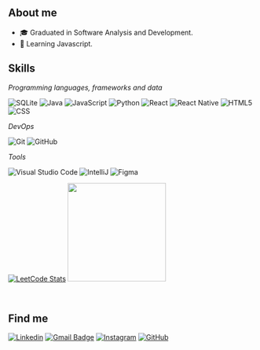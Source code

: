 ## About me

- 🎓 Graduated in Software Analysis and Development.
- 🌱 Learning Javascript.

## Skills

*Programming languages, frameworks and data*

![SQLite](https://img.shields.io/badge/-SQLite-333333?style=flat&logo=sqlite)
![Java](https://img.shields.io/badge/-Java-333333?style=flat&logo=java&logoColor=007396)
![JavaScript](https://img.shields.io/badge/-JavaScript-333333?style=flat&logo=javascript)
![Python](https://img.shields.io/badge/-Python-333333?style=flat&logo=python)
![React](https://img.shields.io/badge/-React-333333?style=flat&logo=react)
![React Native](https://img.shields.io/badge/-React%20Native-333333?style=flat&logo=react)
![HTML5](https://img.shields.io/badge/-HTML5-333333?style=flat&logo=HTML5)
![CSS](https://img.shields.io/badge/-CSS-333333?style=flat&logo=CSS3&logoColor=1572B6)

  
*DevOps*

![Git](https://img.shields.io/badge/-Git-333333?style=flat&logo=git)
![GitHub](https://img.shields.io/badge/-GitHub-333333?style=flat&logo=github)


*Tools*  

![Visual Studio Code](https://img.shields.io/badge/-Visual%20Studio%20Code-333333?style=flat&logo=visual-studio-code&logoColor=007ACC)
![IntelliJ](https://img.shields.io/badge/-IntelliJ-333333?style=flat&logo=intellij&logoColor=007ACC)
![Figma](https://img.shields.io/badge/-Figma-333333?style=flat&logo=figma&logoColor=007ACC)



[![LeetCode Stats](https://leetcard.jacoblin.cool/souzadevofic?&extension=contest)](https://leetcard.jacoblin.cool/souzadevofic?extension=heatmap) <a href="https://github.com/souzadevofic" title="Perfil do Gabriel">
  <img height="200em" src="https://github-readme-stats.vercel.app/api?username=souzadevofic&theme=dracula&show_icons=true" />
</a>


<br/>

## Find me

[![Linkedin](https://img.shields.io/badge/-Linkedinho-blue?style=flat-square&logo=Linkedin&logoColor=white&link=https://www.linkedin.com/in/alisson-souza-7452161a8/)](https://www.linkedin.com/in/alisson-souza-7452161a8/)
[![Gmail Badge](https://img.shields.io/badge/souzadevofic.024@gmail.com-006bed?style=flat-square&logo=Gmail&logoColor=white&link=mailto:souzadevofic.024@gmail.com)](mailto:souzadevofic.024@gmail.com)
[![Instagram](https://img.shields.io/badge/-Instagram-E4405F?style=flat-square&logo=Instagram&logoColor=white&link=https://www.instagram.com/alissondev.ofic?igsh=bTRsODBjOXNiZTV5)](https://www.instagram.com/alissondev.ofic?igsh=bTRsODBjOXNiZTV5)
[![GitHub](https://img.shields.io/github/followers/souzadevofic?label=follow&style=social)](https://github.com/souzadevofic)


